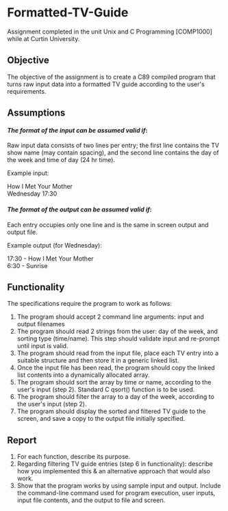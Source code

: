# Formatted-TV-Guide
Assignment completed in the unit Unix and C Programming [COMP1000] while at Curtin University.

## Objective
The objective of the assignment is to create a C89 compiled program that turns raw input data into a formatted TV guide according to the user's requirements. 

## Assumptions
#### _The format of the input can be assumed valid if_:

Raw input data consists of two lines per entry; the first line contains the TV show name (may contain spacing), and the second line contains the day of the week and time of day (24 hr time).

Example input:

How I Met Your Mother  
Wednesday 17:30


#### _The format of the output can be assumed valid if_:

Each entry occupies only one line and is the same in screen output and output file.

Example output (for Wednesday):

17:30 - How I Met Your Mother                                       
 6:30 - Sunrise
 
## Functionality
The specifications require the program to work as follows:
1) The program should accept 2 command line arguments: input and output filenames
2) The program should read 2 strings from the user: day of the week, and sorting type (time/name).
This step should validate input and re-prompt until input is valid.
3) The program should read from the input file, place each TV entry into a suitable structure and then store it in a generic linked list.
4) Once the input file has been read, the program should copy the linked list contents into a dynamically allocated array.
5) The program should sort the array by time or name, according to the user's input (step 2). Standard C qsort() function is to be used.
6) The program should filter the array to a day of the week, according to the user's input (step 2).
7) The program should display the sorted and filtered TV guide to the screen, and save a copy to the output file initially specified.

## Report
1) For each function, describe its purpose.
2) Regarding filtering TV guide entries (step 6 in functionality): describe how you implemented this & an alternative approach that would also work.
3) Show that the program works by using sample input and output. Include the command-line command used for program execution, user inputs, input file contents, and the output to file and screen. 
